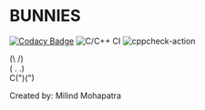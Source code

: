 # BUNNIES

[![Codacy Badge](https://api.codacy.com/project/badge/Grade/da472cfa8fb04938881a5b6981b24b34)](https://app.codacy.com/manual/99002670/bunnies?utm_source=github.com&utm_medium=referral&utm_content=99002670/bunnies&utm_campaign=Badge_Grade_Dashboard)
![C/C++ CI](https://github.com/99002670/bunnies/workflows/C/C++%20CI/badge.svg)
![cppcheck-action](https://github.com/99002670/bunnies/workflows/cppcheck-action/badge.svg)

(\ /)<br>
( . .)<br>
C(")(")<br>

Created by: Milind Mohapatra
